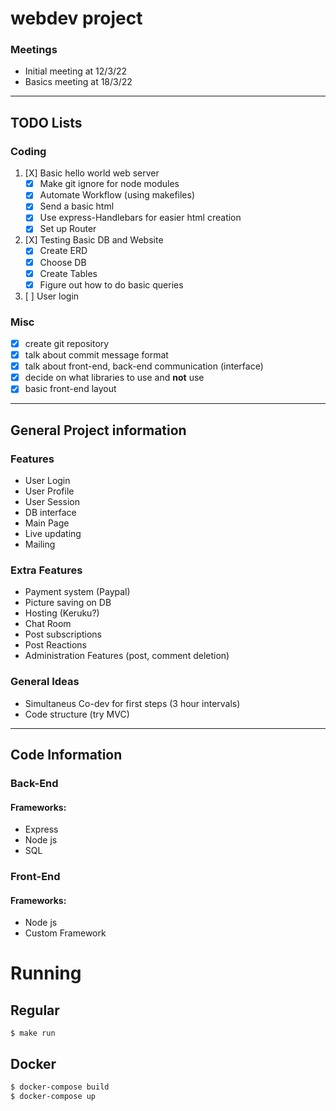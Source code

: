 # webdev project

### Meetings
- Initial meeting at 12/3/22
- Basics meeting at 18/3/22

---

## TODO Lists

### Coding
1. [X] Basic hello world web server
    - [X] Make git ignore for node modules
    - [X] Automate Workflow (using makefiles)
    - [X] Send a basic html
    - [X] Use express-Handlebars for easier html creation
    - [X] Set up Router

2. [X] Testing Basic DB and Website
    - [X] Create ERD
    - [X] Choose DB
    - [X] Create Tables
    - [X] Figure out how to do basic queries

3. [ ] User login


### Misc 
- [X] create git repository
- [X] talk about commit message format
- [X] talk about front-end, back-end communication (interface)
- [X] decide on what libraries to use and __not__ use
- [X] basic front-end layout

---

## General Project information

### Features

- User Login
- User Profile
- User Session
- DB interface
- Main Page
- Live updating
- Mailing

### Extra Features

- Payment system (Paypal)
- Picture saving on DB
- Hosting (Keruku?)
- Chat Room
- Post subscriptions
- Post Reactions
- Administration Features (post, comment deletion)

### General Ideas

- Simultaneus Co-dev for first steps (3 hour intervals)
- Code structure (try MVC)

---

## Code Information

### Back-End

#### Frameworks:
* Express
* Node js
* SQL

### Front-End

#### Frameworks:
* Node js
* Custom Framework

# Running

## Regular

```
$ make run
```

## Docker

```bash 
$ docker-compose build
$ docker-compose up
```
